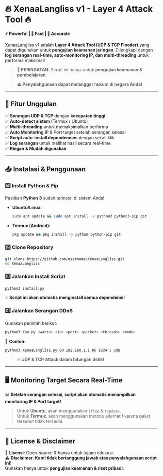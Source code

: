 # **🔥 XenaaLangliss v1 -  Layer 4 Attack Tool 🔥**
**⚡ Powerful | 🚀 Fast | 🎯 Accurate**

XenaaLangliss v1 adalah **Layer 4 Attack Tool (UDP & TCP Flooder)** yang dapat digunakan untuk **pengujian keamanan jaringan**.
Dilengkapi dengan **log serangan real-time, auto-monitoring IP, dan multi-threading** untuk performa maksimal!

> **🚨 PERINGATAN:** Script ini hanya untuk **pengujian keamanan & pembelajaran**.

> **⚠️ Penyalahgunaan dapat melanggar hukum di negara Anda!**

---

## **🚀 Fitur Unggulan**
✅ **Serangan UDP & TCP** dengan **kecepatan tinggi**  
✅ **Auto-detect sistem** (Termux / Ubuntu)  
✅ **Multi-threading** untuk memaksimalkan performa  
✅ **Auto Monitoring** IP & Port target setelah serangan selesai  
✅ **Script auto-install dependencies** dengan sekali klik  
✅ **Log serangan** untuk melihat hasil secara real-time  
✅ **Ringan & Mudah digunakan**  

---

## **📥 Instalasi & Penggunaan**

### **1️⃣ Install Python & Pip**
Pastikan **Python 3** sudah terinstal di sistem Anda!  
- **Ubuntu/Linux:**  
  ```bash
  sudo apt update && sudo apt install -y python3 python3-pip git
  ```  
- **Termux (Android):**  
  ```bash
  pkg update && pkg install -y python python-pip git
  ```

### **2️⃣ Clone Repository**
```bash
git clone https://github.com/username/XenaaLangliss.git
cd XenaaLangliss
```

### **3️⃣ Jalankan Install Script**
```bash
python3 install.py
```
💡 **Script ini akan otomatis menginstall semua dependensi!**  

### **4️⃣ Jalankan Serangan DDoS**
Gunakan perintah berikut:  
```bash
python3 Xen.py <waktu> <ip> <port> <packet> <threads> <mode>
```
📝 **Contoh:**  
```bash
python3 XenaaLangliss.py 60 192.168.1.1 80 1024 5 udp
```
> 🔥 **UDP & TCP Attack dalam hitungan detik!**

---

## **🖥️ Monitoring Target Secara Real-Time**
📊 **Setelah serangan selesai, script akan otomatis menampilkan monitoring IP & Port target!**  
> Untuk **Ubuntu**, akan menggunakan `iftop` & `tcpdump`.  
> Untuk **Termux**, akan menggunakan metode alternatif karena paket tersebut tidak tersedia.

---

## **📜 License & Disclaimer**
📌 **Lisensi**: Open-source & hanya untuk tujuan edukasi.  
⚠️ **Disclaimer**: **Kami tidak bertanggung jawab atas penyalahgunaan script ini!**  
Gunakan hanya untuk **pengujian keamanan & riset pribadi**.  
